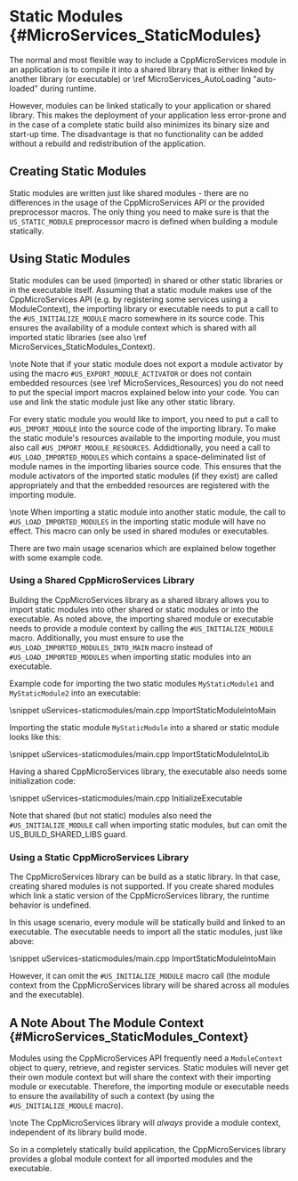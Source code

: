 Static Modules    {#MicroServices_StaticModules}
==============

The normal and most flexible way to include a CppMicroServices module in an application is to compile
it into a shared library that is either linked by another library (or executable) or
\ref MicroServices_AutoLoading "auto-loaded" during runtime.

However, modules can be linked statically to your application or shared library. This makes the deployment
of your application less error-prone and in the case of a complete static build also minimizes its binary
size and start-up time. The disadvantage is that no functionality can be added without a rebuild and
redistribution of the application.

## Creating Static Modules

Static modules are written just like shared modules - there are no differences in the usage of the
CppMicroServices API or the provided preprocessor macros. The only thing you need to make sure is that
the `US_STATIC_MODULE` preprocessor macro is defined when building a module statically.

## Using Static Modules

Static modules can be used (imported) in shared or other static libraries or in the executable itself.
Assuming that a static module makes use of the CppMicroServices API (e.g. by registering some services
using a ModuleContext), the importing library or executable needs to put a call to the `#US_INITIALIZE_MODULE` macro
somewhere in its source code. This ensures the availability of a module context which is shared with all
imported static libraries (see also \ref MicroServices_StaticModules_Context).

\note Note that if your static module does not export a module activator by using the macro
`#US_EXPORT_MODULE_ACTIVATOR` or does not contain embedded resources (see \ref MicroServices_Resources) you
do not need to put the special import macros explained below into
your code. You can use and link the static module just like any other static library.

For every static module you would like to import, you need to put a call to `#US_IMPORT_MODULE` into the
source code of the importing library. To make the static module's resources available to the importing module,
you must also call `#US_IMPORT_MODULE_RESOURCES`. Addidtionally, you need a call to `#US_LOAD_IMPORTED_MODULES`
which contains a space-deliminated list of module names in the importing libaries source code. This ensures
that the module activators of the imported static modules (if they exist) are called appropriately and that
the embedded resources are registered with the importing module.

\note When importing a static module into another static module, the call to `#US_LOAD_IMPORTED_MODULES` in
the importing static module will have no effect. This macro can only be used in shared modules or executables.

There are two main usage scenarios which are explained below together with some example code.

### Using a Shared CppMicroServices Library

Building the CppMicroServices library as a shared library allows you to import static modules into other
shared or static modules or into the executable. As noted above, the importing shared module or executable
needs to provide a module context by calling the `#US_INITIALIZE_MODULE` macro. Additionally, you must ensure
to use the `#US_LOAD_IMPORTED_MODULES_INTO_MAIN` macro instead of `#US_LOAD_IMPORTED_MODULES` when importing
static modules into an executable.

Example code for importing the two static modules `MyStaticModule1` and `MyStaticModule2` into an executable:

\snippet uServices-staticmodules/main.cpp ImportStaticModuleIntoMain

Importing the static module `MyStaticModule` into a shared or static module looks like this:

\snippet uServices-staticmodules/main.cpp ImportStaticModuleIntoLib

Having a shared CppMicroServices library, the executable also needs some initialization code:

\snippet uServices-staticmodules/main.cpp InitializeExecutable

Note that shared (but not static) modules also need the `#US_INITIALIZE_MODULE` call when importing static modules,
but can omit the US_BUILD_SHARED_LIBS guard.

### Using a Static CppMicroServices Library

The CppMicroServices library can be build as a static library. In that case, creating shared modules is not supported.
If you create shared modules which link a static version of the CppMicroServices library, the runtime behavior is
undefined.

In this usage scenario, every module will be statically build and linked to an executable. The executable needs to
import all the static modules, just like above:

\snippet uServices-staticmodules/main.cpp ImportStaticModuleIntoMain

However, it can omit the `#US_INITIALIZE_MODULE` macro call (the module context from the CppMicroServices library
will be shared across all modules and the executable).

## A Note About The Module Context    {#MicroServices_StaticModules_Context}

Modules using the CppMicroServices API frequently need a `ModuleContext` object to query, retrieve, and register services.
Static modules will never get their own module context but will share the context with their importing module or
executable. Therefore, the importing module or executable needs to ensure the availability of such a context (by using
the `#US_INITIALIZE_MODULE` macro).

\note The CppMicroServices library will *always* provide a module context, independent of its library build mode.

So in a completely statically build application, the CppMicroServices library provides a global module context for all
imported modules and the executable.

